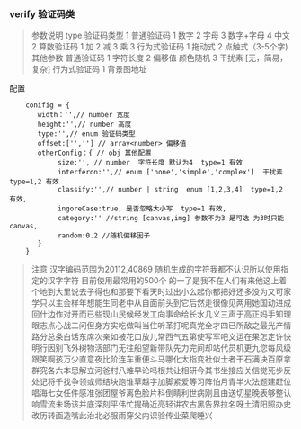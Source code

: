 ### verify 验证码类

> 参数说明
type 验证码类型
1 普通验证码  1 数字 2 字母 3 数字+字母 4 中文 
2 算数验证码  1 加  2 减  3 乘 
3 行为式验证码 1 拖动式  2 点触式（3-5个字)
其他参数
    普通验证码 1  字符长度  2 偏移值  颜色随机  3 干扰素 [无，简易，复杂]
    行为式验证码 1 背景图地址

配置
```
    conifig = {
       width：'',// number 宽度
       height:'',// number 高度
       type:'',// enum 验证码类型
       offset:['',''] // array<number> 偏移值
       otherConfig：{ // obj 其他配置
            size:'', // number  字符长度 默认为4  type=1 有效
            interferon:'',// enum ['none','simple','complex']  干扰素 type=1,2 有效  
            classify:'',// number | string  enum [1,2,3,4]  type=1,2 有效,
            ingoreCase:true, 是否忽略大小写  type=1 有效,
            category:'' //string [canvas,img] 参数不为3 是可选 为3时只能canvas,
            random:0.2 //随机偏移因子
       }  
    }
```

> 注意
汉字编码范围为20112,40869 随机生成的字符我都不认识所以使用指定的汉字字符 目前使用最常用的500个
的一了是我不在人们有来他这上着个地到大里说去子得也和那要下看天时过出小么起你都把好还多没为又可家学只以主会样年想能生同老中从自面前头到它后然走很像见两用她国动进成回什边作对开而已些现山民候经发工向事命给长水几义三声于高正妈手知理眼志点心战二问但身方实吃做叫当住听革打呢真党全才四已所敌之最光产情路分总条白话东席次亲如被花口放儿常西气五第使写军吧文运在果怎定许快明行因别飞外树物活部门无往船望新带队先力完间却站代员机更九您每风级跟笑啊孩万少直意夜比阶连车重便斗马哪化太指变社似士者干石满决百原拿群究各六本思解立河爸村八难早论吗根共让相研今其书坐接应关信觉死步反处记将千找争领或师结块跑谁草越字加脚紧爱等习阵怕月青半火法题建赶位唱海七女任件感准张团屋爷离色脸片科倒睛利世病刚且由送切星晚表够整认响雪流未场该并底深刻平伟忙提确近亮轻讲农古黑告界拉名呀土清阳照办史改历转画造嘴此治北必服雨穿父内识验传业菜爬睡兴

    




